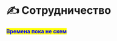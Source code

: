 # ✍️ Сотрудничество&#x20;

&#x20;                                                                    <mark style="color:blue;">**Времена пока не скем**</mark>&#x20;
